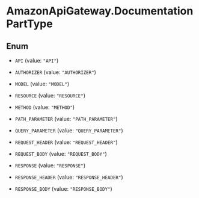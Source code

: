 # AmazonApiGateway.DocumentationPartType

## Enum


* `API` (value: `"API"`)

* `AUTHORIZER` (value: `"AUTHORIZER"`)

* `MODEL` (value: `"MODEL"`)

* `RESOURCE` (value: `"RESOURCE"`)

* `METHOD` (value: `"METHOD"`)

* `PATH_PARAMETER` (value: `"PATH_PARAMETER"`)

* `QUERY_PARAMETER` (value: `"QUERY_PARAMETER"`)

* `REQUEST_HEADER` (value: `"REQUEST_HEADER"`)

* `REQUEST_BODY` (value: `"REQUEST_BODY"`)

* `RESPONSE` (value: `"RESPONSE"`)

* `RESPONSE_HEADER` (value: `"RESPONSE_HEADER"`)

* `RESPONSE_BODY` (value: `"RESPONSE_BODY"`)


